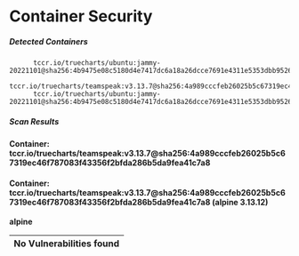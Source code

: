 # Container Security

##### Detected Containers

          tccr.io/truecharts/ubuntu:jammy-20221101@sha256:4b9475e08c5180d4e7417dc6a18a26dcce7691e4311e5353dbb952645c5ff43f
          tccr.io/truecharts/teamspeak:v3.13.7@sha256:4a989cccfeb26025b5c67319ec46f787083f43356f2bfda286b5da9fea41c7a8
          tccr.io/truecharts/ubuntu:jammy-20221101@sha256:4b9475e08c5180d4e7417dc6a18a26dcce7691e4311e5353dbb952645c5ff43f

##### Scan Results

**Container: tccr.io/truecharts/teamspeak:v3.13.7@sha256:4a989cccfeb26025b5c67319ec46f787083f43356f2bfda286b5da9fea41c7a8**

#### Container: tccr.io/truecharts/teamspeak:v3.13.7@sha256:4a989cccfeb26025b5c67319ec46f787083f43356f2bfda286b5da9fea41c7a8 (alpine 3.13.12)
    

**alpine**

      
| No Vulnerabilities found         |
|:---------------------------------|

      

